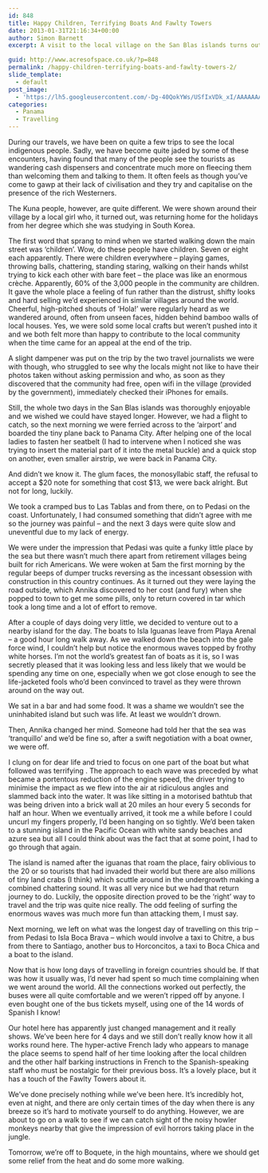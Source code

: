 ```yaml
---
id: 848
title: Happy Children, Terrifying Boats And Fawlty Towers
date: 2013-01-31T21:16:34+00:00
author: Simon Barnett
excerpt: A visit to the local village on the San Blas islands turns out to be surprisingly good. Then we travelled to Pedasi where I am forced to endure the most frightening boat trip of my life before moving on to a hotel run by an insane French woman on Boca Chica.

guid: http://www.acresofspace.co.uk/?p=848
permalink: /happy-children-terrifying-boats-and-fawlty-towers-2/
slide_template:
  - default
post_image:
  - 'https://lh5.googleusercontent.com/-Dg-40QokYWs/USfIxVDk_xI/AAAAAAAAAX8/Sq6MlFhhkz8/s640/Isla%2520Iguanas-3.jpg'
categories:
  - Panama
  - Travelling
---
```

During our travels, we have been on quite a few trips to see the local indigenous people. Sadly, we have become quite jaded by some of these encounters, having found that many of the people see the tourists as wandering cash dispensers and concentrate much more on fleecing them than welcoming them and talking to them. It often feels as though you&#8217;ve come to gawp at their lack of civilisation and they try and capitalise on the presence of the rich Westerners.

The Kuna people, however, are quite different. We were shown around their village by a local girl who, it turned out, was returning home for the holidays from her degree which she was studying in South Korea.

The first word that sprang to mind when we started walking down the main street was &#8216;children&#8217;. Wow, do these people have children. Seven or eight each apparently. There were children everywhere &#8211; playing games, throwing balls, chattering, standing staring, walking on their hands whilst trying to kick each other with bare feet &#8211; the place was like an enormous crèche. Apparently, 60% of the 3,000 people in the community are children. It gave the whole place a feeling of fun rather than the distrust, shifty looks and hard selling we&#8217;d experienced in similar villages around the world. Cheerful, high-pitched shouts of &#8216;Hola!&#8217; were regularly heard as we wandered around, often from unseen faces, hidden behind bamboo walls of local houses. Yes, we were sold some local crafts but weren&#8217;t pushed into it and we both felt more than happy to contribute to the local community when the time came for an appeal at the end of the trip.

A slight dampener was put on the trip by the two travel journalists we were with though, who struggled to see why the locals might not like to have their photos taken without asking permission and who, as soon as they discovered that the community had free, open wifi in the village (provided by the government), immediately checked their iPhones for emails.

Still, the whole two days in the San Blas islands was thoroughly enjoyable and we wished we could have stayed longer. However, we had a flight to catch, so the next morning we were ferried across to the &#8216;airport&#8217; and boarded the tiny plane back to Panama City. After helping one of the local ladies to fasten her seatbelt (I had to intervene when I noticed she was trying to insert the material part of it into the metal buckle) and a quick stop on another, even smaller airstrip, we were back in Panama City.

And didn&#8217;t we know it. The glum faces, the monosyllabic staff, the refusal to accept a $20 note for something that cost $13, we were back alright. But not for long, luckily.

We took a cramped bus to Las Tablas and from there, on to Pedasi on the coast. Unfortunately, I had consumed something that didn&#8217;t agree with me so the journey was painful &#8211; and the next 3 days were quite slow and uneventful due to my lack of energy.

We were under the impression that Pedasi was quite a funky little place by the sea but there wasn&#8217;t much there apart from retirement villages being built for rich Americans. We were woken at 5am the first morning by the regular beeps of dumper trucks reversing as the incessant obsession with construction in this country continues. As it turned out they were laying the road outside, which Annika discovered to her cost (and fury) when she popped to town to get me some pills, only to return covered in tar which took a long time and a lot of effort to remove.

After a couple of days doing very little, we decided to venture out to a nearby island for the day. The boats to Isla Iguanas leave from Playa Arenal &#8211; a good hour long walk away. As we walked down the beach into the gale force wind, I couldn&#8217;t help but notice the enormous waves topped by frothy white horses. I&#8217;m not the world&#8217;s greatest fan of boats as it is, so I was secretly pleased that it was looking less and less likely that we would be spending any time on one, especially when we got close enough to see the life-jacketed fools who&#8217;d been convinced to travel as they were thrown around on the way out.

We sat in a bar and had some food. It was a shame we wouldn&#8217;t see the uninhabited island but such was life. At least we wouldn&#8217;t drown.

Then, Annika changed her mind. Someone had told her that the sea was &#8216;tranquillo&#8217; and we&#8217;d be fine so, after a swift negotiation with a boat owner, we were off.

I clung on for dear life and tried to focus on one part of the boat but what followed was terrifying . The approach to each wave was preceded by what became a portentous reduction of the engine speed, the driver trying to minimise the impact as we flew into the air at ridiculous angles and slammed back into the water. It was like sitting in a motorised bathtub that was being driven into a brick wall at 20 miles an hour every 5 seconds for half an hour. When we eventually arrived, it took me a while before I could uncurl my fingers properly, I&#8217;d been hanging on so tightly. We&#8217;d been taken to a stunning island in the Pacific Ocean with white sandy beaches and azure sea but all I could think about was the fact that at some point, I had to go through that again.

The island is named after the iguanas that roam the place, fairy oblivious to the 20 or so tourists that had invaded their world but there are also millions of tiny land crabs (I think) which scuttle around in the undergrowth making a combined chattering sound. It was all very nice but we had that return journey to do. Luckily, the opposite direction proved to be the &#8216;right&#8217; way to travel and the trip was quite nice really. The odd feeling of surfing the enormous waves was much more fun than attacking them, I must say.

Next morning, we left on what was the longest day of travelling on this trip &#8211; from Pedasi to Isla Boca Brava &#8211; which would involve a taxi to Chitre, a bus from there to Santiago, another bus to Horconcitos, a taxi to Boca Chica and a boat to the island.

Now that is how long days of travelling in foreign countries should be. If that was how it usually was, I&#8217;d never had spent so much time complaining when we went around the world. All the connections worked out perfectly, the buses were all quite comfortable and we weren&#8217;t ripped off by anyone. I even bought one of the bus tickets myself, using one of the 14 words of Spanish I know!

Our hotel here has apparently just changed management and it really shows. We&#8217;ve been here for 4 days and we still don&#8217;t really know how it all works round here. The hyper-active French lady who appears to manage the place seems to spend half of her time looking after the local children and the other half barking instructions in French to the Spanish-speaking staff who must be nostalgic for their previous boss. It&#8217;s a lovely place, but it has a touch of the Fawlty Towers about it.

We&#8217;ve done precisely nothing while we&#8217;ve been here. It&#8217;s incredibly hot, even at night, and there are only certain times of the day when there is any breeze so it&#8217;s hard to motivate yourself to do anything. However, we are about to go on a walk to see if we can catch sight of the noisy howler monkeys nearby that give the impression of evil horrors taking place in the jungle.

Tomorrow, we&#8217;re off to Boquete, in the high mountains, where we should get some relief from the heat and do some more walking.
